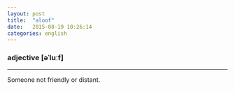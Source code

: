 ```yaml
---
layout: post
title:  "aloof"
date:   2015-08-19 10:26:14
categories: english
---
```

### adjective [əˈluːf]
-----------

Someone not friendly or distant.
